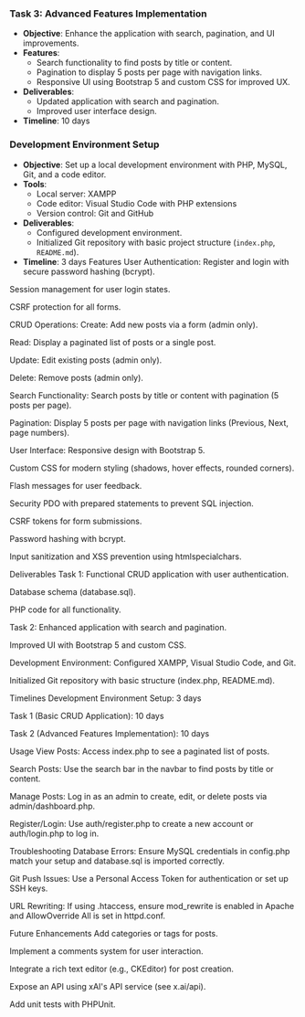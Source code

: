 ### Task 3: Advanced Features Implementation
- **Objective**: Enhance the application with search, pagination, and UI improvements.
- **Features**:
  - Search functionality to find posts by title or content.
  - Pagination to display 5 posts per page with navigation links.
  - Responsive UI using Bootstrap 5 and custom CSS for improved UX.
- **Deliverables**:
  - Updated application with search and pagination.
  - Improved user interface design.
- **Timeline**: 10 days

### Development Environment Setup
- **Objective**: Set up a local development environment with PHP, MySQL, Git, and a code editor.
- **Tools**:
  - Local server: XAMPP
  - Code editor: Visual Studio Code with PHP extensions
  - Version control: Git and GitHub
- **Deliverables**:
  - Configured development environment.
  - Initialized Git repository with basic project structure (`index.php`, `README.md`).
- **Timeline**: 3 days
Features
User Authentication:
Register and login with secure password hashing (bcrypt).

Session management for user login states.

CSRF protection for all forms.

CRUD Operations:
Create: Add new posts via a form (admin only).

Read: Display a paginated list of posts or a single post.

Update: Edit existing posts (admin only).

Delete: Remove posts (admin only).

Search Functionality:
Search posts by title or content with pagination (5 posts per page).

Pagination:
Display 5 posts per page with navigation links (Previous, Next, page numbers).

User Interface:
Responsive design with Bootstrap 5.

Custom CSS for modern styling (shadows, hover effects, rounded corners).

Flash messages for user feedback.

Security
PDO with prepared statements to prevent SQL injection.

CSRF tokens for form submissions.

Password hashing with bcrypt.

Input sanitization and XSS prevention using htmlspecialchars.

Deliverables
Task 1:
Functional CRUD application with user authentication.

Database schema (database.sql).

PHP code for all functionality.

Task 2:
Enhanced application with search and pagination.

Improved UI with Bootstrap 5 and custom CSS.

Development Environment:
Configured XAMPP, Visual Studio Code, and Git.

Initialized Git repository with basic structure (index.php, README.md).

Timelines
Development Environment Setup: 3 days

Task 1 (Basic CRUD Application): 10 days

Task 2 (Advanced Features Implementation): 10 days

Usage
View Posts: Access index.php to see a paginated list of posts.

Search Posts: Use the search bar in the navbar to find posts by title or content.

Manage Posts: Log in as an admin to create, edit, or delete posts via admin/dashboard.php.

Register/Login: Use auth/register.php to create a new account or auth/login.php to log in.

Troubleshooting
Database Errors: Ensure MySQL credentials in config.php match your setup and database.sql is imported correctly.

Git Push Issues: Use a Personal Access Token for authentication or set up SSH keys.

URL Rewriting: If using .htaccess, ensure mod_rewrite is enabled in Apache and AllowOverride All is set in httpd.conf.

Future Enhancements
Add categories or tags for posts.

Implement a comments system for user interaction.

Integrate a rich text editor (e.g., CKEditor) for post creation.

Expose an API using xAI's API service (see x.ai/api).

Add unit tests with PHPUnit.

